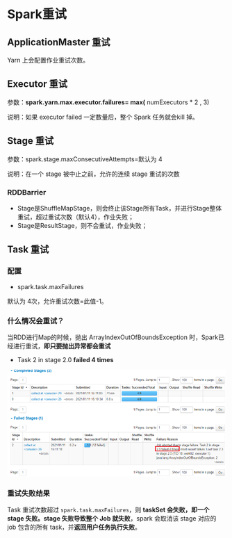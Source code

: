 # Spark重试

## ApplicationMaster 重试

Yarn 上会配置作业重试次数。

## Executor 重试

参数：**spark.yarn.max.executor.failures= max(** numExecutors * 2 , 3)

说明：如果 executor failed 一定数量后，整个 Spark 任务就会kill 掉。



## Stage 重试

参数：spark.stage.maxConsecutiveAttempts=默认为 4

说明：在一个 stage 被中止之前，允许的连续 stage 重试的次数

### RDDBarrier

- Stage是ShuffleMapStage，则会终止该Stage所有Task，并进行Stage整体重试，超过重试次数（默认4），作业失败；
- Stage是ResultStage，则不会重试，作业失败；



## Task 重试

### 配置

- spark.task.maxFailures

 默认为 4次，允许重试次数=此值-1。

### 什么情况会重试？

当RDD进行Map的时候，抛出 ArrayIndexOutOfBoundsException 时，Spark已经进行重试，**即只要抛出异常都会重试**

- Task 2 in stage 2.0 **failed 4 times**

<img src="pics/task_fail_index_retry.png" alt="TaskRetry" style="zoom:80%;" />

### 重试失败结果

Task 重试次数超过 `spark.task.maxFailures`，则 **taskSet 会失败，即一个 stage 失败。stage 失败导致整个 Job 就失败**，spark 会取消该 stage 对应的 job 包含的所有 task，并**返回用户任务执行失败**。
